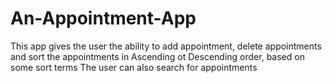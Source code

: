 # An-Appointment-App
This app gives the user the ability to add appointment, delete appointments and sort the appointments in Ascending ot Descending order, based on some sort terms
The user can also search for appointments
